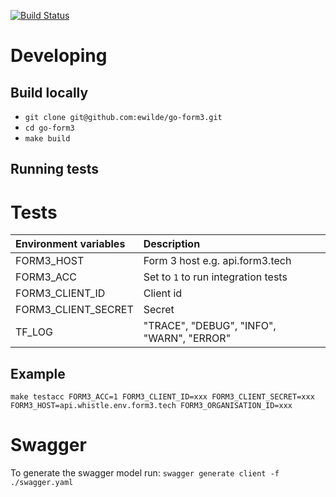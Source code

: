  [![Build Status](https://travis-ci.org/ewilde/go-form3.svg?branch=master)](https://travis-ci.org/ewilde/go-form3)
# Developing
## Build locally
* `git clone git@github.com:ewilde/go-form3.git`
* `cd go-form3`
* `make build`

## Running tests
# Tests

| Environment variables| Description                                |
|:---------------------|:-------------------------------------------|
| FORM3_HOST           | Form 3 host e.g. api.form3.tech            |
| FORM3_ACC            | Set to `1` to run integration tests        |
| FORM3_CLIENT_ID      | Client id                                  |
| FORM3_CLIENT_SECRET  | Secret                                     |
| TF_LOG               | "TRACE", "DEBUG", "INFO", "WARN", "ERROR"  |

## Example
`make testacc FORM3_ACC=1 FORM3_CLIENT_ID=xxx FORM3_CLIENT_SECRET=xxx FORM3_HOST=api.whistle.env.form3.tech FORM3_ORGANISATION_ID=xxx`


# Swagger
To generate the swagger model run: `swagger generate client -f ./swagger.yaml`
